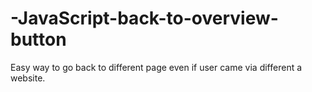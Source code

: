 # -JavaScript-back-to-overview-button
Easy way to go back to different page even if user came via different a website. 
